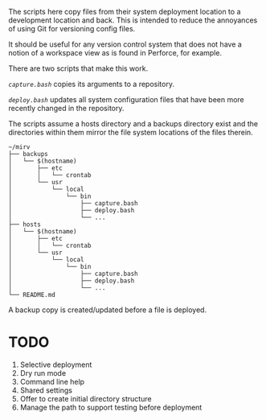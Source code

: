 The scripts here copy files from their system deployment location to a
development location and back. This is intended to reduce the
annoyances of using Git for versioning config files.

It should be useful for any version control system that does not have
a notion of a workspace view as is found in Perforce, for example.

There are two scripts that make this work.

*`capture.bash`* copies its arguments to a repository.

*`deploy.bash`* updates all system configuration files that have been more
recently changed in the repository.

The scripts assume a hosts directory and a backups directory exist and
the directories within them mirror the file system locations of the
files therein. 

```
~/mirv
├── backups
│   └── $(hostname)
│       ├── etc
│       │   └── crontab
│       └── usr
│           └── local
│               └── bin
│                   ├── capture.bash
│                   ├── deploy.bash
│                   └── ...
├── hosts
│   └── $(hostname)
│       ├── etc
│       │   └── crontab
│       └── usr
│           └── local
│               └── bin
│                   ├── capture.bash
│                   ├── deploy.bash
│                   └── ...
└── README.md
```

A backup copy is created/updated before a file is deployed.

# TODO

1. Selective deployment
1. Dry run mode 
1. Command line help
1. Shared settings
1. Offer to create initial directory structure
1. Manage the path to support testing before deployment

